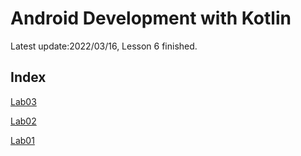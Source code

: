 # Android Development with Kotlin

Latest update:2022/03/16, Lesson 6 finished.

## Index

[Lab03](https://github.com/wen112358/SmartMobileDevelopment/blob/main/Lab03)

[Lab02](https://github.com/wen112358/SmartMobileDevelopment/blob/main/Lab02)

[Lab01](https://github.com/wen112358/SmartMobileDevelopment/blob/main/Lab01)
